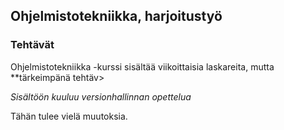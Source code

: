 ## Ohjelmistotekniikka, harjoitustyö
### Tehtävät

Ohjelmistotekniikka -kurssi sisältää viikoittaisia laskareita, mutta **tärkeimpänä tehtäv>

*Sisältöön kuuluu versionhallinnan opettelua*

Tähän tulee vielä muutoksia.

